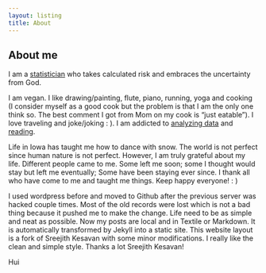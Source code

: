 ```yaml
---
layout: listing
title: About
---
```


## About me ##

I am a [statistician](http://scientistcafe.com) who takes calculated risk and embraces the uncertainty from God. 

I am vegan. I like drawing/painting, flute, piano, running, yoga and cooking (I consider myself as a good cook but the problem is that I am the only one think so. The best comment I got from Mom on my cook is “just eatable”). I love traveling and joke/joking : ). I am addicted to [analyzing data](http://scientistcafe.com) and [reading](http://hui1987.com). 

Life in Iowa has taught me how to dance with snow. The world is not perfect since human nature is not perfect. However, I am truly grateful about my life. Different people came to me. Some left me soon; some I thought would stay but left me eventually; Some have been staying ever since. I thank all who have come to me and taught me things. Keep happy everyone! : )

I used wordpress before and moved to Github after the previous server was hacked couple times. Most of the old records were lost which is not a bad thing because it pushed me to make the change. Life need to be as simple and neat as possible. Now my posts are local and in Textile or Markdown. It is automatically transformed by Jekyll into a static site. This website layout is a fork of Sreejith Kesavan with some minor modifications. I really like the clean and simple style. Thanks a lot Sreejith Kesavan!

Hui

<!--## About this site ##-->
<!--It is meant to be somewhere to dump my thoughts when my head gets messy and needs to sort things out.-->
<!--The reason does not matter. I do what I want.-->
